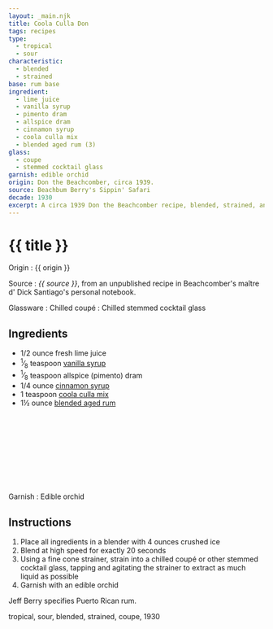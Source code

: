 ```yaml
---
layout: _main.njk
title: Coola Culla Don
tags: recipes
type: 
  - tropical
  - sour
characteristic:
  - blended
  - strained
base: rum base
ingredient:
  - lime juice
  - vanilla syrup
  - pimento dram
  - allspice dram
  - cinnamon syrup
  - coola culla mix
  - blended aged rum (3)
glass:
  - coupe
  - stemmed cocktail glass
garnish: edible orchid
origin: Don the Beachcomber, circa 1939.
source: Beachbum Berry's Sippin' Safari
decade: 1930
excerpt: A circa 1939 Don the Beachcomber recipe, blended, strained, and served up.
---
```

<!-- markdownlint-disable MD025 -->
# {{ title }}
<!-- markdownlint-enable MD025 -->

Origin
  : {{ origin }}

Source
  : <cite><span data-pagefind-filter="Source">{{ source }}</span></cite>, from an unpublished recipe in Beachcomber's <span lang="fr">maître d'</span> Dick Santiago's personal notebook.

Glassware
  : Chilled coupé
  : Chilled stemmed cocktail glass

## Ingredients

* 1/2 ounce fresh lime juice
* <span class="frac"><sup>1</sup>&frasl;<sub>8</sub></span> teaspoon [vanilla syrup](/mixes/vanilla-syrup/)
* <span class="frac"><sup>1</sup>&frasl;<sub>8</sub></span> teaspoon allspice (pimento) dram
* 1/4 ounce [cinnamon syrup](/mixes/cinnamon-syrup/)
* 1 teaspoon [coola culla mix](/mixes/coola-culla-mix/)
* 1&frac12; ounce [blended aged rum](/rums/05-rum-blended-aged/)<icon-l space="1em" class="bigger" label="(3)"><span class="with-icon"><svg class="icon"><use href="/assets/images/icons/circle-3.svg#circle-3"></use></svg></span></icon-l>

Garnish
  : <span data-pagefind-filter="Garnish">Edible orchid</span>

## Instructions

1. Place all ingredients in a blender with 4 ounces crushed ice
2. Blend at high speed for exactly 20 seconds
3. Using a fine cone strainer, strain into a chilled coupé or other stemmed cocktail glass, tapping and agitating the strainer to extract as much liquid as possible
4. Garnish with an edible orchid

<tiki-callout type="note">

  Jeff Berry specifies Puerto Rican rum.
</tiki-callout>

<div
  class="sr-only"
  data-cat[0]="Drink"
  data-type[0]="Tropical"
  data-type[1]="Sour"
  data-char[0]="Blended"
  data-char[1]="Strained"
  data-origin[0]="Don the Beachcomber"
  data-origin[1]="Donn Beach"
  data-origin[2]="Ernest Raymond Gantt"
  data-base[0]="Rum/Cane spirits"
  data-ingredient[0]="Lime juice"
  data-ingredient[1]="Vanilla syrup"
  data-ingredient[2]="Pimento dram"
  data-ingredient[3]="Allspice dram"
  data-ingredient[4]="Cinnamon syrup"
  data-ingredient[5]="Coola culla mix"
  data-ingredient[6]="Blended aged rum [3]"
  data-syrup[0]="Vanilla syrup"
  data-syrup[1]="Cinnamon syrup"
  data-juice[0]="Lime juice"
  data-liquor[0]="Pimento dram"
  data-liquor[1]="Allspice dram"
  data-liquor[2]="Blended aged rum [3]"
  data-batter[0]="Coola culla mix"
  data-glass[0]="Coupé"
  data-glass[1]="Cocktail glass, stemmed"
  data-ingredient[0]="Allspice dram"
  data-ingredient[1]="Pimento dram"
  data-decade[0]="1930"
  data-pagefind-filter="
    Category[data-cat[0]],
    Type[data-type[0]],
    Type[data-type[1]],
    Characteristic[data-char[0]],
    Characteristic[data-char[1]],
    Origin[data-origin[0]],
    Origin[data-origin[1]],
    Origin[data-origin[2]],
    Base[data-base[0]],
    Ingredient[data-ingredient[0]],
    Ingredient[data-ingredient[1]],
    Ingredient[data-ingredient[2]],
    Ingredient[data-ingredient[3]],
    Ingredient[data-ingredient[4]],
    Ingredient[data-ingredient[5]],
    Ingredient[data-ingredient[6]],
    Syrup[data-syrup[0]],
    Syrup[data-syrup[1]],
    Juice[data-juice[0]],
    Liquor[data-liquor[0]],
    Liquor[data-liquor[1]],
    Liquor[data-liquor[2]],
    Batter[data-batter[0]],
    Glassware[data-glass[0]],
    Glassware[data-glass[1]],
    Ingredient[data-ingredient[0]],
    Ingredient[data-ingredient[1]],
    Decade[data-decade[0]]
  "
>
</div>

<div class="keywords" aria-hidden>tropical, sour, blended, strained, coupe, 1930</div>
